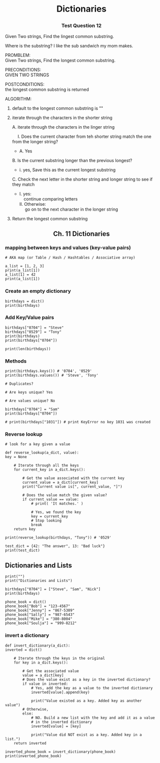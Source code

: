 # <p align="center">Dictionaries

### <p align="center"> Test Question 12

Given Two strings, Find the lingest common substring.

Where is the substring?
I like the sub sandwich my mom makes.

PROMBLEM:  
Given Two strings, Find the longest common substring.

PRECONDITIONS:  
GIVEN TWO STRINGS

POSTCONDITIONS:  
the longest common substring is returned

ALGORITHM:

1. default to the longest common substring is ""

2. iterate through the characters in the shorter string

   A. iterate through the characters in the linger string

   &emsp; I. Does the current character from teh shorter string match
   the one from the longer string?

   - A. Yes

   B. Is the current substring longer than the previous longest?

   - i. yes, Save this as the current longest substring

   C. Check the next letter in the shorter string
   and longer string to see if they match

   - I. yes:  
      &emsp;continue comparing letters  
     II. Otherwise:  
      &emsp; go on to the next character in the longer string

3. Return the longest common substring

## <p align="center">Ch. 11 Dictionaries

### mapping between keys and values (key-value pairs)

```{python}
# AKA map (or Table / Hash / Hashtables / Associative array)

a_list = [1, 2, 3]
print(a_list[1])
a_list[1] = 42
print(a_list[1])
```

### Create an empty dictionary

```{python}
birthdays = dict()
print(birthdays)
```

### Add Key/Value pairs

```{python}
birthdays["0704"] = "Steve"
birthdays["0529"] = "Tony"
print(birthdays)
print(birthdays["0704"])

print(len(birthdays))
```

### Methods

```{python}
print(birthdays.keys()) # '0704', '0529'
print(birthdays.values()) # 'Steve', 'Tony'
```

```{python}
# Duplicates?

# Are keys unique? Yes

# Are values unique? No

birthdays["0704"] = "Sam"
print(birthdays["0704"])

# print(birthdays["1031"]) # print KeyError no key 1031 was created
```

### Reverse lookup

```{python}
# look for a key given a value

def reverse_lookup(a_dict, value):
key = None

    # Iterate through all the keys
    for current_key in a_dict.keys():

        # Get the value associated with the current key
        current_value = a_dict[current_key]
        print("Current value is[", current_value, "]")

        # Does the value match the given value?
        if current_value == value:
            # print( 'It matches.' )

            # Yes, we found the key
            key = current_key
            # Stop looking
            break
    return key

print(reverse_lookup(birthdays, "Tony")) # '0529'
```

```{python}
test_dict = {42: "The answer", 13: "Bad luck"}
print(test_dict)
```

## Dictionaries and Lists

```{python}
print("")
print("Dictionaries and Lists")

birthdays["0704"] = ["Steve", "Sam", "Nick"]
print(birthdays)

phone_book = dict()
phone_book["Bob"] = "123-4567"
phone_book["Jenny"] = "867-5309"
phone_book["Sally"] = "987-6543"
phone_book["Mike"] = "380-8004"
phone_book["Soulja"] = "999-8212"
```

### invert a dictionary

```{python}
def invert_dictionary(a_dict):
inverted = dict()

    # Iterate through the keys in the original
    for key in a_dict.keys():

        # Get the associated value
        value = a_dict[key]
        # Does the value exist as a key in the inverted dictionary?
        if value in inverted:
            # Yes, add the key as a value to the inverted dictionary
            inverted[value].append(key)

            print("Value existed as a key. Added key as another value")
        # Otherwise,
        else:
            # NO. Build a new list with the key and add it as a value
            # in the inverted dictionary
            inverted[value] = [key]

            print("Value did NOT exist as a key. Added key in a list.")
    return inverted

inverted_phone_book = invert_dictionary(phone_book)
print(inverted_phone_book)
```
